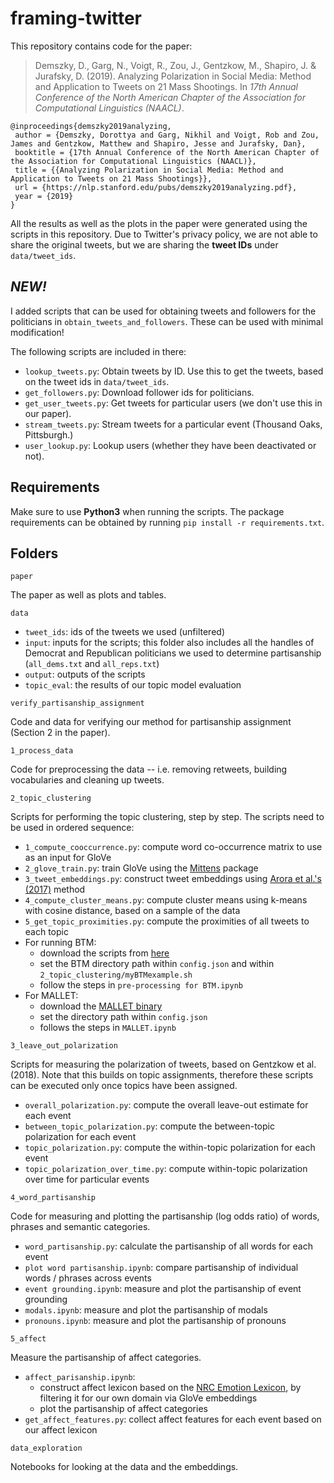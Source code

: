 # framing-twitter
This repository contains code for the paper:
> Demszky, D., Garg, N., Voigt, R., Zou, J., Gentzkow, M., Shapiro, J. & Jurafsky, D. (2019). Analyzing Polarization in Social Media: Method and Application to Tweets on 21 Mass Shootings. In _17th Annual Conference of the North American Chapter of the Association for Computational Linguistics (NAACL)_.
```
@inproceedings{demszky2019analyzing,
 author = {Demszky, Dorottya and Garg, Nikhil and Voigt, Rob and Zou, James and Gentzkow, Matthew and Shapiro, Jesse and Jurafsky, Dan},
 booktitle = {17th Annual Conference of the North American Chapter of the Association for Computational Linguistics (NAACL)},
 title = {{Analyzing Polarization in Social Media: Method and Application to Tweets on 21 Mass Shootings}},
 url = {https://nlp.stanford.edu/pubs/demszky2019analyzing.pdf},
 year = {2019}
}
```

All the results as well as the plots in the paper were generated using the scripts in this repository. Due to Twitter's privacy policy, we are not able to share the original tweets, but we are sharing the **tweet IDs** under `data/tweet_ids`.

## *NEW!*

I added scripts that can be used for obtaining tweets and followers for the politicians in `obtain_tweets_and_followers`. These can be used with minimal modification!

The following scripts are included in there:

- `lookup_tweets.py`: Obtain tweets by ID. Use this to get the tweets, based on the tweet ids in `data/tweet_ids`.
- `get_followers.py`: Download follower ids for politicians.
- `get_user_tweets.py`: Get tweets for particular users (we don't use this in our paper).
- `stream_tweets.py`:	Stream tweets for a particular event (Thousand Oaks, Pittsburgh.)
- `user_lookup.py`: Lookup users (whether they have been deactivated or not).


## Requirements 

Make sure to use **Python3** when running the scripts. The package requirements can be obtained by running `pip install -r requirements.txt`.

## Folders

`paper`

The paper as well as plots and tables.

`data`

- `tweet_ids`: ids of the tweets we used (unfiltered)
- `input`: inputs for the scripts; this folder also includes all the handles of Democrat and Republican politicians we used to determine partisanship (`all_dems.txt` and `all_reps.txt`)
- `output`: outputs of the scripts
- `topic_eval`: the results of our topic model evaluation

`verify_partisanship_assignment`

Code and data for verifying our method for partisanship assignment (Section 2 in the paper).

`1_process_data`

Code for preprocessing the data -- i.e. removing retweets, building vocabularies and cleaning up tweets.

`2_topic_clustering`

Scripts for performing the topic clustering, step by step. The scripts need to be used in ordered sequence:
- `1_compute_cooccurrence.py`: compute word co-occurrence matrix to use as an input for GloVe
- `2_glove_train.py`: train GloVe using the [Mittens](https://github.com/roamanalytics/mittens) package
- `3_tweet_embeddings.py`: construct tweet embeddings using [Arora et al.'s (2017)](https://github.com/PrincetonML/SIF) method
- `4_compute_cluster_means.py`: compute cluster means using k-means with cosine distance, based on a sample of the data
- `5_get_topic_proximities.py`: compute the proximities of all tweets to each topic
- For running BTM:
    - download the scripts from [here](https://github.com/xiaohuiyan/BTM)
    - set the BTM directory path within `config.json` and within `2_topic_clustering/myBTMexample.sh`
    - follow the steps in `pre-processing for BTM.ipynb`
- For MALLET:
    - download the [MALLET binary](http://mallet.cs.umass.edu/)
    - set the directory path within `config.json`
    - follows the steps in `MALLET.ipynb`

`3_leave_out_polarization`

Scripts for measuring the polarization of tweets, based on Gentzkow et al. (2018). Note that this builds on topic assignments,
therefore these scripts can be executed only once topics have been assigned.
- `overall_polarization.py`: compute the overall leave-out estimate for each event
- `between_topic_polarization.py`: compute the between-topic polarization for each event
- `topic_polarization.py`: compute the within-topic polarization for each event
- `topic_polarization_over_time.py`: compute within-topic polarization over time for particular events

`4_word_partisanship`

Code for measuring and plotting the partisanship (log odds ratio) of words, phrases and semantic categories.
- `word_partisanship.py`: calculate the partisanship of all words for each event
- `plot word partisanship.ipynb`: compare partisanship of individual words / phrases across events
- `event grounding.ipynb`: measure and plot the partisanship of event grounding
- `modals.ipynb`: measure and plot the partisanship of modals
- `pronouns.ipynb`: measure and plot the partisanship of pronouns

`5_affect`

Measure the partisanship of affect categories.
- `affect_parisanship.ipynb`: 
  - construct affect lexicon based on the [NRC Emotion Lexicon](https://saifmohammad.com/WebPages/NRC-Emotion-Lexicon.htm), by filtering it for our own domain via GloVe embeddings
  - plot the partisanship of affect categories
- `get_affect_features.py`: collect affect features for each event based on our affect lexicon

`data_exploration`

Notebooks for looking at the data and the embeddings.
